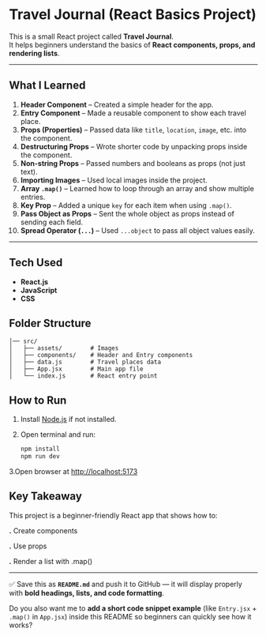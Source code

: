 #  **Travel Journal (React Basics Project)**

This is a small React project called **Travel Journal**.  
It helps beginners understand the basics of **React components, props, and rendering lists**.

---

##  **What I Learned**

1. **Header Component** – Created a simple header for the app.  
2. **Entry Component** – Made a reusable component to show each travel place.  
3. **Props (Properties)** – Passed data like `title`, `location`, `image`, etc. into the component.  
4. **Destructuring Props** – Wrote shorter code by unpacking props inside the component.  
5. **Non-string Props** – Passed numbers and booleans as props (not just text).  
6. **Importing Images** – Used local images inside the project.  
7. **Array `.map()`** – Learned how to loop through an array and show multiple entries.  
8. **Key Prop** – Added a unique `key` for each item when using `.map()`.  
9. **Pass Object as Props** – Sent the whole object as props instead of sending each field.  
10. **Spread Operator (`...`)** – Used `...object` to pass all object values easily.  

---

##  **Tech Used**

- **React.js**  
- **JavaScript**  
- **CSS**

##  **Folder Structure**
```Travel-Journal/
│── src/
│   ├── assets/        # Images
│   ├── components/    # Header and Entry components
│   ├── data.js        # Travel places data
│   ├── App.jsx        # Main app file
│   └── index.js       # React entry point
```

##  **How to Run**

1. Install [Node.js](https://nodejs.org/) if not installed.  
2. Open terminal and run:  

   ```bash
   npm install
   npm run dev
 3.Open browser at [http://localhost:5173](http://localhost:5173/)
 
## **Key Takeaway**

This project is a beginner-friendly React app that shows how to:

**.** Create components

**.** Use props

**.** Render a list with .map()
   

---

✅ Save this as **`README.md`** and push it to GitHub — it will display properly with **bold headings, lists, and code formatting**.  

Do you also want me to **add a short code snippet example** (like `Entry.jsx` + `.map()` in `App.jsx`) inside this README so beginners can quickly see how it works?
